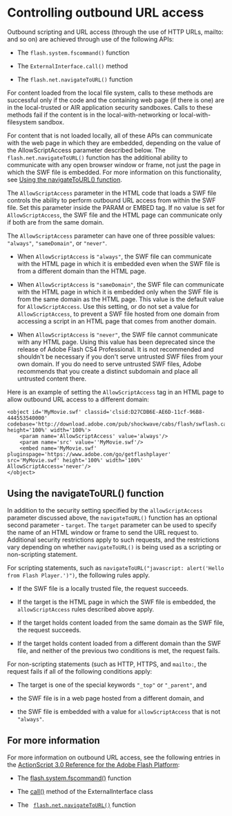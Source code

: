 # Controlling outbound URL access

Outbound scripting and URL access (through the use of HTTP URLs, mailto: and so
on) are achieved through use of the following APIs:

- The `flash.system.fscommand()` function

- The `ExternalInterface.call()` method

- The `flash.net.navigateToURL()` function

For content loaded from the local file system, calls to these methods are
successful only if the code and the containing web page (if there is one) are in
the local-trusted or AIR application security sandboxes. Calls to these methods
fail if the content is in the local-with-networking or local-with-filesystem
sandbox.

For content that is not loaded locally, all of these APIs can communicate with
the web page in which they are embedded, depending on the value of the
AllowScriptAccess parameter described below. The `flash.net.navigateToURL()`
function has the additional ability to communicate with any open browser window
or frame, not just the page in which the SWF file is embedded. For more
information on this functionality, see
[Using the navigateToURL() function](#using-the-navigatetourl-function).

The `AllowScriptAccess` parameter in the HTML code that loads a SWF file
controls the ability to perform outbound URL access from within the SWF file.
Set this parameter inside the PARAM or EMBED tag. If no value is set for
`AllowScriptAccess`, the SWF file and the HTML page can communicate only if both
are from the same domain.

The `AllowScriptAccess` parameter can have one of three possible values:
`"always"`, `"sameDomain"`, or `"never"`.

- When `AllowScriptAccess` is `"always"`, the SWF file can communicate with the
  HTML page in which it is embedded even when the SWF file is from a different
  domain than the HTML page.

- When `AllowScriptAccess` is `"sameDomain"`, the SWF file can communicate with
  the HTML page in which it is embedded only when the SWF file is from the same
  domain as the HTML page. This value is the default value for
  `AllowScriptAccess`. Use this setting, or do not set a value for
  `AllowScriptAccess`, to prevent a SWF file hosted from one domain from
  accessing a script in an HTML page that comes from another domain.

- When `AllowScriptAccess` is `"never"`, the SWF file cannot communicate with
  any HTML page. Using this value has been deprecated since the release of Adobe
  Flash CS4 Professional. It is not recommended and shouldn't be necessary if
  you don't serve untrusted SWF files from your own domain. If you do need to
  serve untrusted SWF files, Adobe recommends that you create a distinct
  subdomain and place all untrusted content there.

Here is an example of setting the `AllowScriptAccess` tag in an HTML page to
allow outbound URL access to a different domain:

    <object id='MyMovie.swf' classid='clsid:D27CDB6E-AE6D-11cf-96B8-444553540000' codebase='http://download.adobe.com/pub/shockwave/cabs/flash/swflash.cab#version=9,0,0,0' height='100%' width='100%'>
    	<param name='AllowScriptAccess' value='always'/>
    	<param name='src' value=''MyMovie.swf'/>
    	<embed name='MyMovie.swf' pluginspage='https://www.adobe.com/go/getflashplayer' src='MyMovie.swf' height='100%' width='100%' AllowScriptAccess='never'/>
    </object>

## Using the navigateToURL() function

In addition to the security setting specified by the `allowScriptAccess`
parameter discussed above, the `navigateToURL()` function has an optional second
parameter - `target`. The `target` parameter can be used to specify the name of
an HTML window or frame to send the URL request to. Additional security
restrictions apply to such requests, and the restrictions vary depending on
whether `navigateToURL()` is being used as a scripting or non-scripting
statement.

For scripting statements, such as
`navigateToURL("javascript: alert('Hello from Flash Player.')")`, the following
rules apply.

- If the SWF file is a locally trusted file, the request succeeds.

- If the target is the HTML page in which the SWF file is embedded, the
  `allowScriptAccess` rules described above apply.

- If the target holds content loaded from the same domain as the SWF file, the
  request succeeds.

- If the target holds content loaded from a different domain than the SWF file,
  and neither of the previous two conditions is met, the request fails.

For non-scripting statements (such as HTTP, HTTPS, and `mailto:`, the request
fails if all of the following conditions apply:

- The target is one of the special keywords `"_top"` or `"_parent"`, and

- the SWF file is in a web page hosted from a different domain, and

- the SWF file is embedded with a value for `allowScriptAccess` that is not
  `"always"`.

## For more information

For more information on outbound URL access, see the following entries in the
[ActionScript 3.0 Reference for the Adobe Flash Platform](https://help.adobe.com/en_US/FlashPlatform/reference/actionscript/3/index.html):

- The
  [flash.system.fscommand()](https://help.adobe.com/en_US/FlashPlatform/reference/actionscript/3/flash/system/package.html#fscommand%28%29)
  function

- The
  [call()](https://help.adobe.com/en_US/FlashPlatform/reference/actionscript/3/flash/external/ExternalInterface.html#call%28%29)
  method of the ExternalInterface class

- The
  ` `[`flash.net.navigateToURL()`](https://help.adobe.com/en_US/FlashPlatform/reference/actionscript/3/flash/net/package.html#navigateToURL%28%29)
  function
